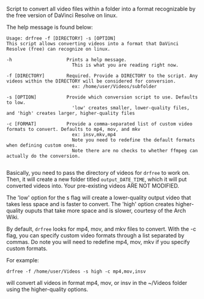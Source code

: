 Script to convert all video files within a folder into a format recognizable by the free version of DaVinci Resolve on linux.

The help message is found below:

```
Usage: drfree -f [DIRECTORY] -s [OPTION]
This script allows converting videos into a format that DaVinci Resolve (free) can recognize on linux.

-h                    Prints a help message.
                        This is what you are reading right now.

-f [DIRECTORY]        Required. Provide a DIRECTORY to the script. Any videos within the DIRECTORY will be considered for conversion.
                        ex: /home/user/Videos/subfolder

-s [OPTION]           Provide which conversion script to use. Defaults to low.
                        'low' creates smaller, lower-quality files, and 'high' creates larger, higher-quality files

-c [FORMAT]           Provide a comma-separated list of custom video formats to convert. Defaults to mp4, mov, and mkv
                        ex: insv,mkv,mp4
                        Note you need to redefine the default formats when defining custom ones.
                        Note there are no checks to whether ffmpeg can actually do the conversion.


```

Basically, you need to pass the directory of videos for ```drfree``` to work on. Then, it will create a new folder titled ```output_DATE_TIME```, which it will put converted videos into. Your pre-existing videos ARE NOT MODIFIED.

The 'low' option for the s flag will create a lower-quality output video that takes less space and is faster to convert. The 'high' option creates higher-quality ouputs that take more space and is slower, courtesy of the Arch Wiki.

By default, ```drfree``` looks for mp4, mov, and mkv files to convert. With the -c flag, you can specify custom video formats through a list separated by commas. Do note you will need to redefine mp4, mov, mkv if you specify custom formats. 

For example:

```drfree -f /home/user/Videos -s high -c mp4,mov,insv```

will convert all videos in format mp4, mov, or insv in the ~/Videos folder using the higher-quality options.